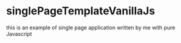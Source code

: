 # singlePageTemplateVanillaJs
this is an example of single page application written by me with pure Javascript 

